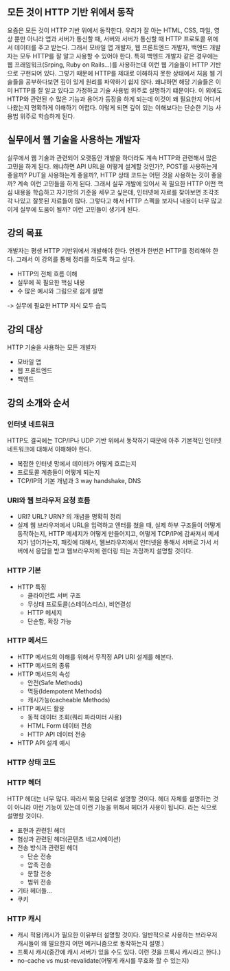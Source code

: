 ## 모든 것이 HTTP 기반 위에서 동작
요즘은 모든 것이 HTTP 기반 위에서 동작한다.
우리가 잘 아는 HTML, CSS, 파일, 영상 뿐만 아니라 앱과 서버가 통신할 때, 서버와 서버가 통신할 때 HTTP 프로토콜 위에서 데이터를 주고 받는다.
그래서 모바일 앱 개발자, 웹 프론트엔드 개발자, 백엔드 개발자는 모두 HTTP를 잘 알고 사용할 수 있어야 한다.
특히 백엔드 개발자 같은 경우에는 웹 프래임워크(Srping, Ruby on Rails...)를 사용하는데 이런 웹 기술들이 HTTP 기반으로 구현되어 있다.
그렇기 때문에 HTTP를 제대로 이해하지 못한 상태에서 처음 웹 기술들을 공부하다보면 깊이 있게 원리를 파악하기 쉽지 않다.
왜냐하면 해당 기술들은 이미 HTTP를 잘 알고 있다고 가정하고 기술 사용법 위주로 설명하기 떄문이다.
이 외에도 HTTP와 관련된 수 많은 기능과 용어가 등장을 하게 되는데 이것이 왜 필요한지 어디서 나왔는지 명확하게 이해하기 어렵다.
이렇게 되면 깊이 있는 이해보다는 단순한 기능 사용법 위주로 학습하게 된다.

## 실무에서 웹 기술을 사용하는 개발자
실무에서 웹 기술과 관련되어 오랫동안 개발을 하더라도 계속 HTTP와 관련해서 많은 고민을 하게 된다.
왜냐하면 API URL을 어떻게 설계할 것인가?, POST를 사용하는게 좋을까? PUT을 사용하는게 좋을까?, HTTP 상태 코드는 어떤 것을 사용하는 것이 좋을까? 계속 이런 고민들을 하게 된다.
그래서 실무 개발에 있어서 꼭 필요한 HTTP 어떤 핵심 내용을 학습하고 자기만의 기준을 세우고 싶은데, 인터넷에 자료를 찾아보면 조각조각 나있고 잘못된 자료들이 많다.
그렇다고 해서 HTTP 스펙을 보자니 내용이 너무 많고 이게 실무에 도움이 될까? 이런 고민들이 생기게 된다.

## 강의 목표
개발자는 평생 HTTP 기반위에서 개발해야 한다. 언젠가 한번은 HTTP를 정리해야 한다. 그래서 이 강의를 통해 정리를 하도록 하고 싶다.
* HTTP의 전체 흐름 이해
* 실무에 꼭 필요한 핵심 내용
* 수 많은 예시와 그림으로 쉽게 설명

-> 실무에 필요한 HTTP 지식 모두 습득

## 강의 대상
HTTP 기술을 사용하는 모든 개발자
* 모바일 앱
* 웹 프론트엔드
* 백엔드

## 강의 소개와 순서
### 인터넷 네트워크
HTTP도 결국에는 TCP/IP나 UDP 기반 위에서 동작하기 때문에 아주 기본적인 인터넷 네트워크에 대해서 이해해야 한다.
* 복잡한 인터넷 망에서 데이터가 어떻게 흐르는지
* 프로토콜 계층들이 어떻게 되는지
* TCP/IP의 기본 개념과 3 way handshake, DNS
  
### URI와 웹 브라우저 요청 흐름
* URI? URL? URN? 의 개념을 명확히 정리
* 실제 웹 브라우저에서 URL을 입력하고 엔터를 쳤을 때, 실제 하부 구조들이 어떻게 동작하는지, HTTP 메세지가 어떻게 만들어지고, 어떻게 TCP/IP에 감싸져서 메세지가 넘어가는지, 패킷에 대해서, 웹브라우저에서 인터넷을 통해서 서버로 가서 서버에서 응답을 받고 웹브라우저에 렌더링 되는 과정까지 설명할 것이다.

### HTTP 기본
* HTTP 특징
  * 클라이언트 서버 구조
  * 무상태 프로토콜(스테이스리스), 비연결성
  * HTTP 메세지
  * 단순함, 확장 가능
  
### HTTP 메서드
* HTTP 메서드의 이해를 위해서 무작정 API URI 설계를 해본다.
* HTTP 메서드의 종류
* HTTP 메서드의 속성
  * 안전(Safe Methods)
  * 멱등(Idempotent Methods)
  * 캐시가능(cacheable Methods)
* HTTP 메서드 활용
  * 동적 데이터 조회(쿼리 파라미터 사용)
  * HTML Form 데이터 전송
  * HTTP API 데이터 전송
* HTTP API 설계 예시

### HTTP 상태 코드

### HTTP 헤더
HTTP 헤더는 너무 많다. 따라서 묶음 단위로 설명할 것이다. 헤더 자체를 설명하는 것이 아니라 이런 기능이 있는데 이런 기능을 위해서 헤더가 사용이 됩니다. 라는 식으로 설명할 것이다.
* 표현과 관련된 헤더
* 협상과 관련된 헤더(콘텐츠 네고시에이션)
* 전송 방식과 관련된 헤더
  * 단순 전송
  * 압축 전송
  * 분할 전송
  * 범위 전송
* 기타 헤더들...
* 쿠키

### HTTP 캐시
* 캐시 적용(캐시가 필요한 이유부터 설명할 것이다. 일반적으로 사용하는 브라우저 캐시들이 왜 필요한지 어떤 메커니즘으로 동작하는지 설명.)
* 프록시 캐시(중간에 캐시 서버가 있을 수도 있다. 이런 것을 프록시 캐시라고 한다.)
* no-cache vs must-revalidate(어떻게 캐시를 무효화 할 수 있는지)